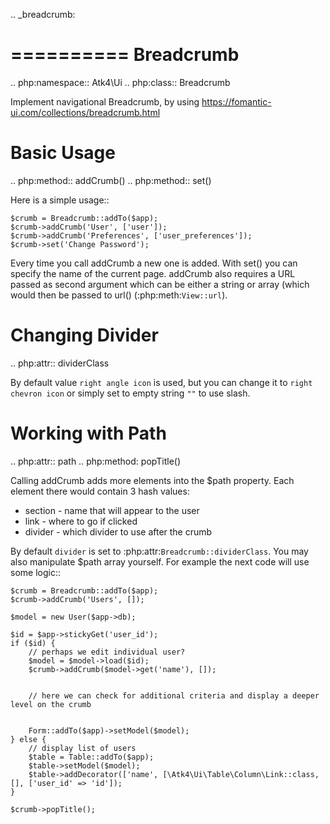 
.. _breadcrumb:

==========
Breadcrumb
==========

.. php:namespace:: Atk4\Ui
.. php:class:: Breadcrumb

Implement navigational Breadcrumb, by using https://fomantic-ui.com/collections/breadcrumb.html

Basic Usage
===========

.. php:method:: addCrumb()
.. php:method:: set()

Here is a simple usage::

    $crumb = Breadcrumb::addTo($app);
    $crumb->addCrumb('User', ['user']);
    $crumb->addCrumb('Preferences', ['user_preferences']);
    $crumb->set('Change Password');

Every time you call addCrumb a new one is added. With set() you can specify the name of the current page.
addCrumb also requires a URL passed as second argument which can be either a string or array (which would then
be passed to url() (:php:meth:`View::url`).

Changing Divider
================

.. php:attr:: dividerClass

By default value `right angle icon` is used, but you can change it to `right chevron icon` or simply set to empty string `""`
to use slash.


Working with Path
=================

.. php:attr:: path
.. php:method: popTitle()

Calling addCrumb adds more elements into the $path property. Each element there would contain 3 hash values:

 - section - name that will appear to the user
 - link - where to go if clicked
 - divider - which divider to use after the crumb

By default `divider` is set to :php:attr:`Breadcrumb::dividerClass`. You may also manipulate $path array yourself.
For example the next code will use some logic::

    $crumb = Breadcrumb::addTo($app);
    $crumb->addCrumb('Users', []);

    $model = new User($app->db);

    $id = $app->stickyGet('user_id');
    if ($id) {
        // perhaps we edit individual user?
        $model = $model->load($id);
        $crumb->addCrumb($model->get('name'), []);


        // here we can check for additional criteria and display a deeper level on the crumb


        Form::addTo($app)->setModel($model);
    } else {
        // display list of users
        $table = Table::addTo($app);
        $table->setModel($model);
        $table->addDecorator(['name', [\Atk4\Ui\Table\Column\Link::class, [], ['user_id' => 'id']);
    }

    $crumb->popTitle();


